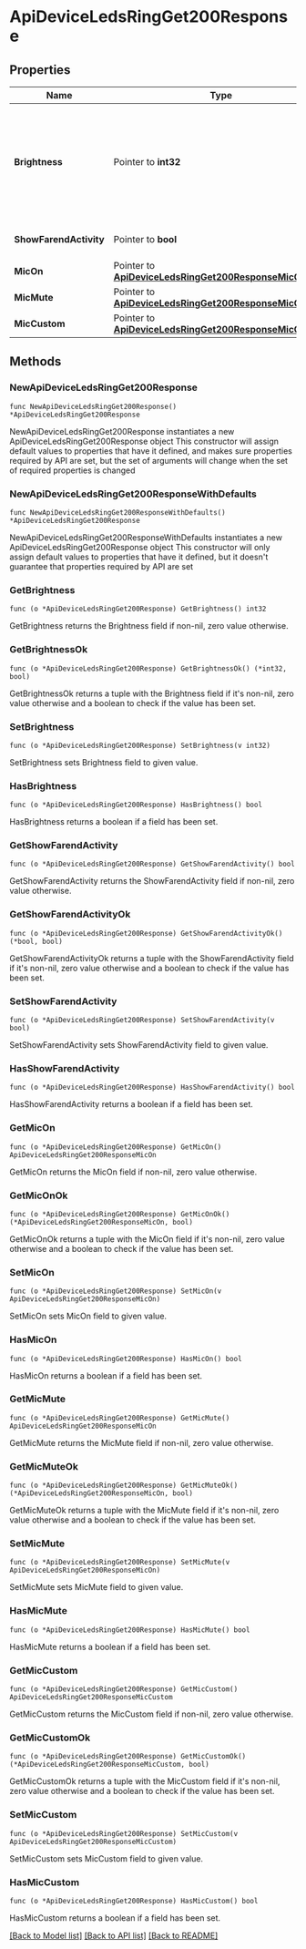 # ApiDeviceLedsRingGet200Response

## Properties

Name | Type | Description | Notes
------------ | ------------- | ------------- | -------------
**Brightness** | Pointer to **int32** | The brightness of the led ring can be controlled in 6 steps, where 0 is off and 5 is full brightness. | [optional] [default to 5]
**ShowFarendActivity** | Pointer to **bool** |  | [optional] [default to false]
**MicOn** | Pointer to [**ApiDeviceLedsRingGet200ResponseMicOn**](ApiDeviceLedsRingGet200ResponseMicOn.md) |  | [optional] 
**MicMute** | Pointer to [**ApiDeviceLedsRingGet200ResponseMicOn**](ApiDeviceLedsRingGet200ResponseMicOn.md) |  | [optional] 
**MicCustom** | Pointer to [**ApiDeviceLedsRingGet200ResponseMicCustom**](ApiDeviceLedsRingGet200ResponseMicCustom.md) |  | [optional] 

## Methods

### NewApiDeviceLedsRingGet200Response

`func NewApiDeviceLedsRingGet200Response() *ApiDeviceLedsRingGet200Response`

NewApiDeviceLedsRingGet200Response instantiates a new ApiDeviceLedsRingGet200Response object
This constructor will assign default values to properties that have it defined,
and makes sure properties required by API are set, but the set of arguments
will change when the set of required properties is changed

### NewApiDeviceLedsRingGet200ResponseWithDefaults

`func NewApiDeviceLedsRingGet200ResponseWithDefaults() *ApiDeviceLedsRingGet200Response`

NewApiDeviceLedsRingGet200ResponseWithDefaults instantiates a new ApiDeviceLedsRingGet200Response object
This constructor will only assign default values to properties that have it defined,
but it doesn't guarantee that properties required by API are set

### GetBrightness

`func (o *ApiDeviceLedsRingGet200Response) GetBrightness() int32`

GetBrightness returns the Brightness field if non-nil, zero value otherwise.

### GetBrightnessOk

`func (o *ApiDeviceLedsRingGet200Response) GetBrightnessOk() (*int32, bool)`

GetBrightnessOk returns a tuple with the Brightness field if it's non-nil, zero value otherwise
and a boolean to check if the value has been set.

### SetBrightness

`func (o *ApiDeviceLedsRingGet200Response) SetBrightness(v int32)`

SetBrightness sets Brightness field to given value.

### HasBrightness

`func (o *ApiDeviceLedsRingGet200Response) HasBrightness() bool`

HasBrightness returns a boolean if a field has been set.

### GetShowFarendActivity

`func (o *ApiDeviceLedsRingGet200Response) GetShowFarendActivity() bool`

GetShowFarendActivity returns the ShowFarendActivity field if non-nil, zero value otherwise.

### GetShowFarendActivityOk

`func (o *ApiDeviceLedsRingGet200Response) GetShowFarendActivityOk() (*bool, bool)`

GetShowFarendActivityOk returns a tuple with the ShowFarendActivity field if it's non-nil, zero value otherwise
and a boolean to check if the value has been set.

### SetShowFarendActivity

`func (o *ApiDeviceLedsRingGet200Response) SetShowFarendActivity(v bool)`

SetShowFarendActivity sets ShowFarendActivity field to given value.

### HasShowFarendActivity

`func (o *ApiDeviceLedsRingGet200Response) HasShowFarendActivity() bool`

HasShowFarendActivity returns a boolean if a field has been set.

### GetMicOn

`func (o *ApiDeviceLedsRingGet200Response) GetMicOn() ApiDeviceLedsRingGet200ResponseMicOn`

GetMicOn returns the MicOn field if non-nil, zero value otherwise.

### GetMicOnOk

`func (o *ApiDeviceLedsRingGet200Response) GetMicOnOk() (*ApiDeviceLedsRingGet200ResponseMicOn, bool)`

GetMicOnOk returns a tuple with the MicOn field if it's non-nil, zero value otherwise
and a boolean to check if the value has been set.

### SetMicOn

`func (o *ApiDeviceLedsRingGet200Response) SetMicOn(v ApiDeviceLedsRingGet200ResponseMicOn)`

SetMicOn sets MicOn field to given value.

### HasMicOn

`func (o *ApiDeviceLedsRingGet200Response) HasMicOn() bool`

HasMicOn returns a boolean if a field has been set.

### GetMicMute

`func (o *ApiDeviceLedsRingGet200Response) GetMicMute() ApiDeviceLedsRingGet200ResponseMicOn`

GetMicMute returns the MicMute field if non-nil, zero value otherwise.

### GetMicMuteOk

`func (o *ApiDeviceLedsRingGet200Response) GetMicMuteOk() (*ApiDeviceLedsRingGet200ResponseMicOn, bool)`

GetMicMuteOk returns a tuple with the MicMute field if it's non-nil, zero value otherwise
and a boolean to check if the value has been set.

### SetMicMute

`func (o *ApiDeviceLedsRingGet200Response) SetMicMute(v ApiDeviceLedsRingGet200ResponseMicOn)`

SetMicMute sets MicMute field to given value.

### HasMicMute

`func (o *ApiDeviceLedsRingGet200Response) HasMicMute() bool`

HasMicMute returns a boolean if a field has been set.

### GetMicCustom

`func (o *ApiDeviceLedsRingGet200Response) GetMicCustom() ApiDeviceLedsRingGet200ResponseMicCustom`

GetMicCustom returns the MicCustom field if non-nil, zero value otherwise.

### GetMicCustomOk

`func (o *ApiDeviceLedsRingGet200Response) GetMicCustomOk() (*ApiDeviceLedsRingGet200ResponseMicCustom, bool)`

GetMicCustomOk returns a tuple with the MicCustom field if it's non-nil, zero value otherwise
and a boolean to check if the value has been set.

### SetMicCustom

`func (o *ApiDeviceLedsRingGet200Response) SetMicCustom(v ApiDeviceLedsRingGet200ResponseMicCustom)`

SetMicCustom sets MicCustom field to given value.

### HasMicCustom

`func (o *ApiDeviceLedsRingGet200Response) HasMicCustom() bool`

HasMicCustom returns a boolean if a field has been set.


[[Back to Model list]](../README.md#documentation-for-models) [[Back to API list]](../README.md#documentation-for-api-endpoints) [[Back to README]](../README.md)


